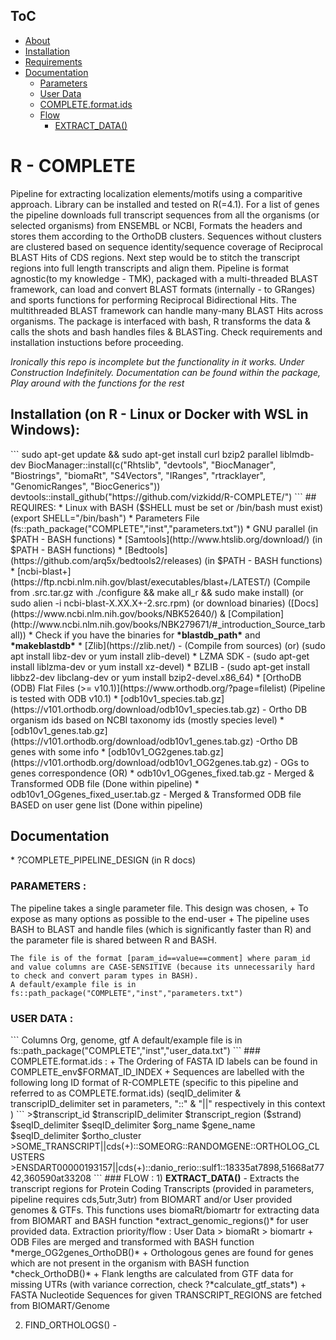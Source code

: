 ## ToC
+ [About](#about)
+ [Installation](#install)
+ [Requirements](#requires)
+ [Documentation](#docs)
    + [Parameters](#params)
    + [User Data](#user_data)
    + [COMPLETE.format.ids](#ids)
    + [Flow](#flow)
        + [EXTRACT_DATA()](#fun1)      

# R - COMPLETE
<a name="about"/>

Pipeline for extracting localization elements/motifs using a comparitive approach. Library can be installed and tested on R(=4.1). For a list of genes the pipeline downloads full transcript sequences from all the organisms (or selected organisms) from ENSEMBL or NCBI, Formats the headers and stores them according to the OrthoDB clusters. Sequences without clusters are clustered based on sequence identity/sequence coverage of Reciprocal BLAST Hits of CDS regions. Next step would be to stitch the transcript regions into full length transcripts and align them. Pipeline is format agnostic(to my knowledge - TMK), packaged with a multi-threaded BLAST framework, can load and convert BLAST formats (internally - to GRanges) and sports functions for performing Reciprocal Bidirectional Hits. The multithreaded BLAST framework can handle many-many BLAST Hits across organisms. The package is interfaced with bash, R transforms the data & calls the shots and bash handles files & BLASTing. Check requirements and installation instuctions before proceeding.

*Ironically this repo is incomplete but the functionality in it works. Under Construction Indefinitely. Documentation can be found within the package, Play around with the functions for the rest*

## Installation (on R - Linux or Docker with WSL in Windows):
<a name="install"/>
 ```
sudo apt-get update && sudo apt-get install curl bzip2 parallel liblmdb-dev
BiocManager::install(c("Rhtslib", "devtools", "BiocManager", "Biostrings", "biomaRt", "S4Vectors", "IRanges", "rtracklayer", "GenomicRanges", "BiocGenerics"))
devtools::install_github("https://github.com/vizkidd/R-COMPLETE/")
```
## REQUIRES:
<a name="requires"/>
   * Linux with BASH ($SHELL must be set or /bin/bash must exist) (export SHELL="/bin/bash")
   * Parameters File (fs::path_package("COMPLETE","inst","parameters.txt"))
   * GNU parallel (in $PATH - BASH functions)
   * [Samtools](http://www.htslib.org/download/) (in $PATH - BASH functions)
   * [Bedtools](https://github.com/arq5x/bedtools2/releases) (in $PATH - BASH functions)
   * [ncbi-blast+](https://ftp.ncbi.nlm.nih.gov/blast/executables/blast+/LATEST/) (Compile from .src.tar.gz with ./configure && make all_r && sudo make install) (or sudo alien -i ncbi-blast-X.XX.X+-2.src.rpm) (or download binaries) ([Docs](https://www.ncbi.nlm.nih.gov/books/NBK52640/) & [Compilation](http://www.ncbi.nlm.nih.gov/books/NBK279671/#_introduction_Source_tarball))
        * Check if you have the binaries for <b>*blastdb_path*</b> and <b>*makeblastdb*</b>
   * [Zlib](https://zlib.net/) - (Compile from sources) (or) (sudo apt install libz-dev or yum install zlib-devel)
   * LZMA SDK - (sudo apt-get install liblzma-dev or yum install xz-devel)
   * BZLIB - (sudo apt-get install libbz2-dev libclang-dev or yum install bzip2-devel.x86_64)
   * [OrthoDB (ODB) Flat Files (>= v10.1)](https://www.orthodb.org/?page=filelist) (Pipeline is tested with ODB v10.1) 
        * [odb10v1_species.tab.gz](https://v101.orthodb.org/download/odb10v1_species.tab.gz) - Ortho DB organism ids based on NCBI taxonomy ids (mostly species level) 
        * [odb10v1_genes.tab.gz](https://v101.orthodb.org/download/odb10v1_genes.tab.gz)  -Ortho DB genes with some info 
        * [odb10v1_OG2genes.tab.gz](https://v101.orthodb.org/download/odb10v1_OG2genes.tab.gz) - OGs to genes correspondence 
    (OR)
        * odb10v1_OGgenes_fixed.tab.gz - Merged & Transformed ODB file (Done within pipeline)
        * odb10v1_OGgenes_fixed_user.tab.gz - Merged & Transformed ODB file BASED on user gene list (Done within pipeline)

## Documentation
<a name="docs"/>
* ?COMPLETE_PIPELINE_DESIGN (in R docs)

### PARAMETERS :
<a name="params"/>
   The pipeline takes a single parameter file. This design was chosen,
   + To expose as many options as possible to the end-user
   + The pipeline uses BASH to BLAST and handle files (which is significantly faster than R) and the parameter file is shared between R and BASH.    

```
The file is of the format [param_id==value==comment] where param_id and value columns are CASE-SENSITIVE (because its unnecessarily hard to check and convert param types in BASH). 
A default/example file is in fs::path_package("COMPLETE","inst","parameters.txt")
```
### USER DATA :
<a name="user_data"/>
```
Columns Org, genome, gtf
A default/example file is in fs::path_package("COMPLETE","inst","user_data.txt")
```
### COMPLETE.format.ids :
<a name="ids"/>
  + The Ordering of FASTA ID labels can be found in COMPLETE_env$FORMAT_ID_INDEX
  + Sequences are labelled with the following long ID format of R-COMPLETE (specific to this pipeline and referred to as COMPLETE.format.ids) (seqID_delimiter & transcripID_delimiter set in parameters, "::" & "||" respectively in this context )
 ```
>$transcript_id $transcripID_delimiter $transcript_region ($strand) $seqID_delimiter $seqID_delimiter $org_name $gene_name $seqID_delimiter $ortho_cluster
>SOME_TRANSCRIPT||cds(+)::SOMEORG::RANDOMGENE::ORTHOLOG_CLUSTERS
>ENSDART00000193157||cds(+)::danio_rerio::sulf1::18335at7898,51668at7742,360590at33208
```
### FLOW :
<a name="flow"/>
<a name="fun1"/>
   1) <b>EXTRACT_DATA()</b> - Extracts the transcript regions for Protein Coding Transcripts (provided in parameters, pipeline requires cds,5utr,3utr)
     from BIOMART and/or User provided genomes & GTFs. This functions uses biomaRt/biomartr for extracting data from BIOMART
     and BASH function *extract_genomic_regions()* for user provided data.
     Extraction priority/flow : User Data > biomaRt > biomartr
        + ODB Files are merged and transformed with BASH function *merge_OG2genes_OrthoDB()*
        + Orthologous genes are found for genes which are not present in the organism with BASH function *check_OrthoDB()*
        + Flank lengths are calculated from GTF data for missing UTRs (with variance correction, check ?*calculate_gtf_stats*)
        + FASTA Nucleotide Sequences for given TRANSCRIPT_REGIONS are fetched from BIOMART/Genome

   2) FIND_ORTHOLOGS() -
